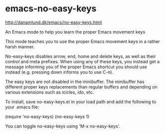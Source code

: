emacs-no-easy-keys
==================

http://danamlund.dk/emacs/no-easy-keys.html

An Emacs mode to help you learn the proper Emacs movement keys

This mode teaches you to use the proper Emacs movement keys in a
rather harsh manner.

No-easy-keys disables arrow, end, home and delete keys, as well as
their control and meta prefixes. When using any of these keys, you
instead get a message informing you of the proper Emacs shortcut
you should use instead (e.g. pressing down informs you to use C-n).

The easy keys are not disabled in the minibuffer. The minibuffer
has different proper keys replacements than regular buffers and
depending on various extensions such as icicles, ido, etc.

To install, save no-easy-keys.el in your load path and add the
following to your .emacs file:

(require 'no-easy-keys)
(no-easy-keys 1)

You can toggle no-easy-keys using 'M-x no-easy-keys'.
